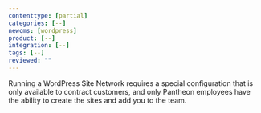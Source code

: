 ```yaml
---
contenttype: [partial]
categories: [--]
newcms: [wordpress]
product: [--]
integration: [--]
tags: [--]
reviewed: ""
---
```


<Alert title="Note" type="info">

Running a WordPress Site Network requires a special configuration that is only available to contract customers, and only Pantheon employees have the ability to create the sites and add you to the team.

</Alert >
